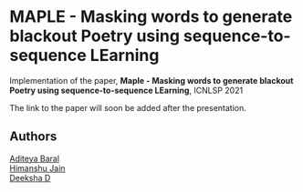 # MAPLE - Masking words to generate blackout Poetry using sequence-to-sequence LEarning
Implementation of the paper, **Maple - Masking words to generate blackout Poetry using sequence-to-sequence LEarning**, ICNLSP 2021

The link to the paper will soon be added after the presentation.

## Authors

[Aditeya Baral](https://github.com/aditeyabaral) <br>
[Himanshu Jain](https://github.com/nhimanshujain) <br>
[Deeksha D](https://github.com/deeksha-d)
